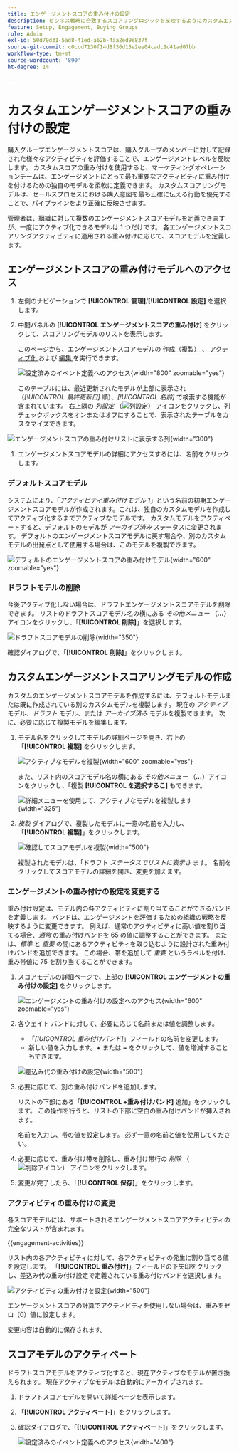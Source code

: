 ```yaml
---
title: エンゲージメントスコアの重み付けの設定
description: ビジネス戦略に合致するスコアリングロジックを反映するようにカスタムエンゲージメントスコアの重み付けを設定する方法について説明します。
feature: Setup, Engagement, Buying Groups
role: Admin
exl-id: 50d79d31-5ad8-41ed-a62b-4aa2ed9e837f
source-git-commit: c0ccd7130f14d8f36d15e2ee04cadc1d41ad07bb
workflow-type: tm+mt
source-wordcount: '890'
ht-degree: 1%

---
```


# カスタムエンゲージメントスコアの重み付けの設定

購入グループエンゲージメントスコアは、購入グループのメンバーに対して記録された様々なアクティビティを評価することで、エンゲージメントレベルを反映します。 カスタムスコアの重み付けを使用すると、マーケティングオペレーションチームは、エンゲージメントにとって最も重要なアクティビティに重み付けを付けるための独自のモデルを柔軟に定義できます。 カスタムスコアリングモデルは、セールスプロセスにおける購入意図を最も正確に伝える行動を優先することで、パイプラインをより正確に反映させます。

管理者は、組織に対して複数のエンゲージメントスコアモデルを定義できますが、一度にアクティブ化できるモデルは 1 つだけです。 各エンゲージメントスコアリングアクティビティに適用される重み付けに応じて、スコアモデルを定義します。

## エンゲージメントスコアの重み付けモデルへのアクセス

1. 左側のナビゲーションで **[!UICONTROL 管理]**/**[!UICONTROL 設定]** を選択します。

1. 中間パネルの **[!UICONTROL エンゲージメントスコアの重み付け]** をクリックして、スコアリングモデルのリストを表示します。

   このページから、エンゲージメントスコアモデルの [ 作成（複製） ](#create-an-engagement-score-model)、[ アクティブ化 ](#activate-a-score-model) および [ 編集 ](#change-the-engagement-weighting-settings) を実行できます。

   ![ 設定済みのイベント定義へのアクセス ](./assets/configuration-engagement-scoring-list.png){width="800" zoomable="yes"}

   このテーブルには、最近更新されたモデルが上部に表示され（_[!UICONTROL 最終更新日]_ 順）、_[!UICONTROL 名前]_ で検索する機能が含まれています。 右上隅の _列設定_ （![ 列設定 ](../assets/do-not-localize/icon-column-settings.svg)） アイコンをクリックし、列チェックボックスをオンまたはオフにすることで、表示されたテーブルをカスタマイズできます。

![ エンゲージメントスコアの重み付けリストに表示する列 ](./assets/configuration-engagement-scoring-list-columns.png){width="300"}

1. エンゲージメントスコアモデルの詳細にアクセスするには、名前をクリックします。

### デフォルトスコアモデル

システムにより、「_アクティビティ重み付けモデル 1_」という名前の初期エンゲージメントスコアモデルが作成されます。これは、独自のカスタムモデルを作成してアクティブ化するまでアクティブなモデルです。 カスタムモデルをアクティベートすると、デフォルトのモデルが _アーカイブ済み_ ステータスに変更されます。 デフォルトのエンゲージメントスコアモデルに戻す場合や、別のカスタムモデルの出発点として使用する場合は、このモデルを複製できます。

![ デフォルトのエンゲージメントスコアの重み付けモデル ](./assets/configuration-engagement-scoring-model-default.png){width="600" zoomable="yes"}

### ドラフトモデルの削除

今後アクティブ化しない場合は、ドラフトエンゲージメントスコアモデルを削除できます。 リストのドラフトスコアモデル名の横にある _その他メニュー_ （***...***）アイコンをクリックし、「**[!UICONTROL 削除]**」を選択します。

![ ドラフトスコアモデルの削除 ](./assets/configuration-engagement-scoring-model-more-delete.png){width="350"}

確認ダイアログで、「**[!UICONTROL 削除]**」をクリックします。

## カスタムエンゲージメントスコアリングモデルの作成

カスタムのエンゲージメントスコアモデルを作成するには、デフォルトモデルまたは既に作成されている別のカスタムモデルを複製します。 現在の _アクティブ_ モデル、_ドラフト_ モデル、または _アーカイブ済み_ モデルを複製できます。 次に、必要に応じて複製モデルを編集します。

1. モデル名をクリックしてモデルの詳細ページを開き、右上の「**[!UICONTROL 複製]** をクリックします。

   ![ アクティブなモデルを複製 ](./assets/configuration-engagement-scoring-model-duplicate.png){width="600" zoomable="yes"}

   また、リスト内のスコアモデル名の横にある _その他メニュー_ （***...***）アイコンをクリックし、「複製 **[!UICONTROL を選択するこ]** もできます。

   ![ 詳細メニューを使用して、アクティブなモデルを複製します ](./assets/configuration-engagement-scoring-model-more-duplicate.png){width="325"}

1. _複製_ ダイアログで、複製したモデルに一意の名前を入力し、「**[!UICONTROL 複製]**」をクリックします。

   ![ 確認してスコアモデルを複製 ](./assets/configuration-engagement-scoring-model-duplicate-dialog.png){width="500"}

   複製されたモデルは、「ドラフト _ステータスでリストに表示さ_ ます。 名前をクリックしてスコアモデルの詳細を開き、変更を加えます。

### エンゲージメントの重み付けの設定を変更する

重み付け設定は、モデル内の各アクティビティに割り当てることができるバンドを定義します。 バンドは、エンゲージメントを評価するための組織の戦略を反映するように変更できます。 例えば、通常のアクティビティに高い値を割り当てる場合、_通常_ の重み付けバンドを 65 の値に調整することができます。 または、_標準_ と _重要_ の間にあるアクティビティを取り込むように設計された重み付けバンドを追加できます。 この場合、帯を追加して _重要_ というラベルを付け、重み帯値に 75 を割り当てることができます。

1. スコアモデルの詳細ページで、上部の **[!UICONTROL エンゲージメントの重み付けの設定]** をクリックします。

   ![ エンゲージメントの重み付けの設定へのアクセス ](./assets/configuration-engagement-scoring-model-weight-settings-button.png){width="600" zoomable="yes"}

1. 各ウェイト バンドに対して、必要に応じて名前または値を調整します。

   * 「_[!UICONTROL 重み付けバンド]_」フィールドの名前を変更します。
   * 新しい値を入力します。**&plus;** または **−** をクリックして、値を増減することもできます。

   ![ 差込み代の重み付けの設定 ](./assets/configuration-engagement-scoring-model-weight-settings.png){width="500"}

1. 必要に応じて、別の重み付けバンドを追加します。

   リストの下部にある「**[!UICONTROL +重み付けバンド]** 追加」をクリックします。 この操作を行うと、リストの下部に空白の重み付けバンドが挿入されます。

   名前を入力し、帯の値を設定します。 必ず一意の名前と値を使用してください。

1. 必要に応じて、重み付け帯を削除し、重み付け帯行の _削除_ （![ 削除アイコン ](../assets/do-not-localize/icon-delete-outline.svg)） アイコンをクリックします。

1. 変更が完了したら、「**[!UICONTROL 保存]**」をクリックします。

### アクティビティの重み付けの変更

各スコアモデルには、サポートされるエンゲージメントスコアアクティビティの完全なリストが含まれます。

{{engagement-activities}}

リスト内の各アクティビティに対して、各アクティビティの発生に割り当てる値を設定します。 「**[!UICONTROL 重み付け]**」フィールドの下矢印をクリックし、差込み代の重み付け設定で定義されている重み付けバンドを選択します。

![ アクティビティの重み付けを設定 ](./assets/configuration-engagement-scoring-model-set-activity-weighting.png){width="500"}

エンゲージメントスコアの計算でアクティビティを使用しない場合は、重みをゼロ（0）値に設定します。

変更内容は自動的に保存されます。

## スコアモデルのアクティベート

ドラフトスコアモデルをアクティブ化すると、現在アクティブなモデルが置き換えられます。 現在アクティブなモデルは自動的にアーカイブされます。

1. ドラフトスコアモデルを開いて詳細ページを表示します。

1. 「**[!UICONTROL アクティベート]**」をクリックします。

1. 確認ダイアログで、「**[!UICONTROL アクティベート]**」をクリックします。

   ![ 設定済みのイベント定義へのアクセス ](./assets/configuration-engagement-scoring-activate-dialog.png){width="400"}
